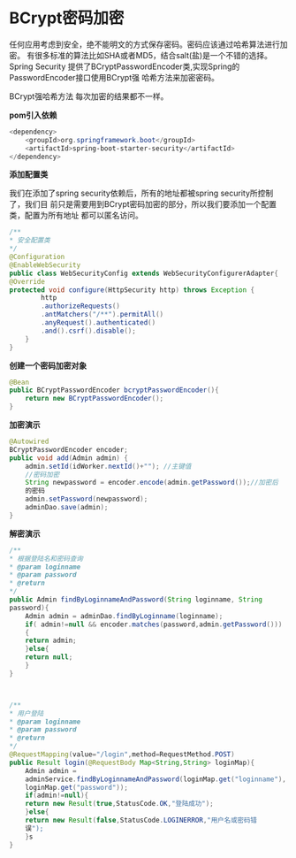 # BCrypt密码加密 

任何应用考虑到安全，绝不能明文的方式保存密码。密码应该通过哈希算法进行加密。
有很多标准的算法比如SHA或者MD5，结合salt(盐)是一个不错的选择。 Spring Security
提供了BCryptPasswordEncoder类,实现Spring的PasswordEncoder接口使用BCrypt强
哈希方法来加密密码。 

BCrypt强哈希方法 每次加密的结果都不一样。 

**pom引入依赖** 

```java
<dependency>
    <groupId>org.springframework.boot</groupId>
    <artifactId>spring‐boot‐starter‐security</artifactId>
</dependency>
```

**添加配置类**  

我们在添加了spring security依赖后，所有的地址都被spring security所控制了，我们目
前只是需要用到BCrypt密码加密的部分，所以我们要添加一个配置类，配置为所有地址
都可以匿名访问。 

```java
/**
* 安全配置类
*/
@Configuration
@EnableWebSecurity
public class WebSecurityConfig extends WebSecurityConfigurerAdapter{
@Override
protected void configure(HttpSecurity http) throws Exception {
        http
        .authorizeRequests()
        .antMatchers("/**").permitAll()
        .anyRequest().authenticated()
        .and().csrf().disable();
	}	
}
```

**创建一个密码加密对象**

```java
@Bean
public BCryptPasswordEncoder bcryptPasswordEncoder(){
	return new BCryptPasswordEncoder();
}
```

**加密演示**

```java
@Autowired
BCryptPasswordEncoder encoder;
public void add(Admin admin) {
    admin.setId(idWorker.nextId()+""); //主键值
    //密码加密
    String newpassword = encoder.encode(admin.getPassword());//加密后
    的密码
    admin.setPassword(newpassword);
    adminDao.save(admin);
}
```

**解密演示**

```java
/**
* 根据登陆名和密码查询
* @param loginname
* @param password
* @return
*/
public Admin findByLoginnameAndPassword(String loginname, String
password){
    Admin admin = adminDao.findByLoginname(loginname);
    if( admin!=null && encoder.matches(password,admin.getPassword()))
    {
    return admin;
    }else{
    return null;
    }
}



/**
* 用户登陆
* @param loginname
* @param password
* @return
*/
@RequestMapping(value="/login",method=RequestMethod.POST)
public Result login(@RequestBody Map<String,String> loginMap){
    Admin admin =
    adminService.findByLoginnameAndPassword(loginMap.get("loginname"),
    loginMap.get("password"));
    if(admin!=null){
    return new Result(true,StatusCode.OK,"登陆成功");
    }else{
    return new Result(false,StatusCode.LOGINERROR,"用户名或密码错
    误");
    }s
}
```


